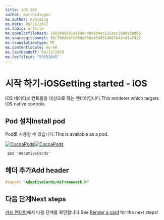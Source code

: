 ```yaml
---
title: iOS SDK
author: matthidinger
ms.author: mahiding
ms.date: 06/26/2017
ms.topic: article
ms.openlocfilehash: 2683498501a1649cddc0d4ec525acc20bba8bd65
ms.sourcegitcommit: 99c7b64d6fc66da336c454951406fb42cd2a7427
ms.translationtype: MT
ms.contentlocale: ko-KR
ms.lasthandoff: 04/12/2019
ms.locfileid: "59552645"
---
```

# <a name="getting-started---ios"></a><span data-ttu-id="511d7-102">시작 하기-iOS</span><span class="sxs-lookup"><span data-stu-id="511d7-102">Getting started - iOS</span></span>

<span data-ttu-id="511d7-103">IOS 네이티브 컨트롤을 대상으로 하는 렌더러입니다.</span><span class="sxs-lookup"><span data-stu-id="511d7-103">This renderer which targets iOS native controls.</span></span>

## <a name="install-pod"></a><span data-ttu-id="511d7-104">Pod 설치</span><span class="sxs-lookup"><span data-stu-id="511d7-104">Install pod</span></span>

<span data-ttu-id="511d7-105">Pod로 사용할 수 있습니다.</span><span class="sxs-lookup"><span data-stu-id="511d7-105">This is available as a pod.</span></span>

<span data-ttu-id="511d7-106">[![CocoaPods](https://img.shields.io/cocoapods/v/AdaptiveCards.svg)](https://cocoapods.org/pods/AdaptiveCards)</span><span class="sxs-lookup"><span data-stu-id="511d7-106">[![CocoaPods](https://img.shields.io/cocoapods/v/AdaptiveCards.svg)](https://cocoapods.org/pods/AdaptiveCards)</span></span>

```console
 pod 'AdaptiveCards'
```

## <a name="add-header"></a><span data-ttu-id="511d7-107">헤더 추가</span><span class="sxs-lookup"><span data-stu-id="511d7-107">Add header</span></span>

```objective-c
#import "AdaptiveCards/ACFramework.h"
```

## <a name="next-steps"></a><span data-ttu-id="511d7-108">다음 단계</span><span class="sxs-lookup"><span data-stu-id="511d7-108">Next steps</span></span>

<span data-ttu-id="511d7-109">[카드 렌더링](render-a-card.md)에서 다음 단계를 확인합니다.</span><span class="sxs-lookup"><span data-stu-id="511d7-109">See [Render a card](render-a-card.md) for the next steps!</span></span>